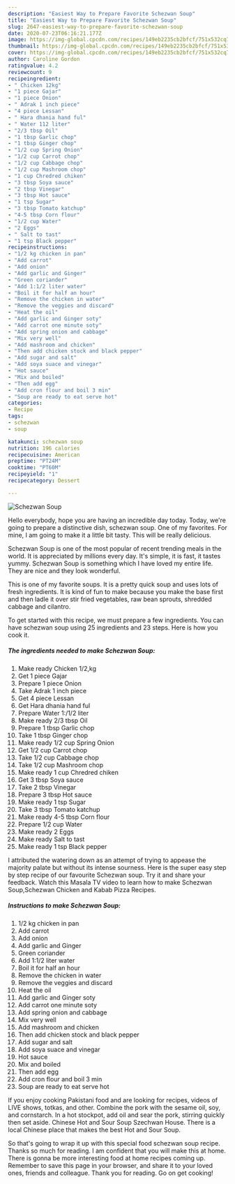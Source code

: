 ```yaml
---
description: "Easiest Way to Prepare Favorite Schezwan Soup"
title: "Easiest Way to Prepare Favorite Schezwan Soup"
slug: 2647-easiest-way-to-prepare-favorite-schezwan-soup
date: 2020-07-23T06:16:21.177Z
image: https://img-global.cpcdn.com/recipes/149eb2235cb2bfcf/751x532cq70/schezwan-soup-recipe-main-photo.jpg
thumbnail: https://img-global.cpcdn.com/recipes/149eb2235cb2bfcf/751x532cq70/schezwan-soup-recipe-main-photo.jpg
cover: https://img-global.cpcdn.com/recipes/149eb2235cb2bfcf/751x532cq70/schezwan-soup-recipe-main-photo.jpg
author: Caroline Gordon
ratingvalue: 4.2
reviewcount: 9
recipeingredient:
- " Chicken 12kg"
- "1 piece Gajar"
- "1 piece Onion"
- " Adrak 1 inch piece"
- "4 piece Lessan"
- " Hara dhania hand ful"
- " Water 112 liter"
- "2/3 tbsp Oil"
- "1 tbsp Garlic chop"
- "1 tbsp Ginger chop"
- "1/2 cup Spring Onion"
- "1/2 cup Carrot chop"
- "1/2 cup Cabbage chop"
- "1/2 cup Mashroom chop"
- "1 cup Chredred chiken"
- "3 tbsp Soya sauce"
- "2 tbsp Vinegar"
- "3 tbsp Hot sauce"
- "1 tsp Sugar"
- "3 tbsp Tomato katchup"
- "4-5 tbsp Corn flour"
- "1/2 cup Water"
- "2 Eggs"
- " Salt to tast"
- "1 tsp Black pepper"
recipeinstructions:
- "1/2 kg chicken in pan"
- "Add carrot"
- "Add onion"
- "Add garlic and Ginger"
- "Green coriander"
- "Add 1:1/2 liter water"
- "Boil it for half an hour"
- "Remove the chicken in water"
- "Remove the veggies and discard"
- "Heat the oil"
- "Add garlic and Ginger soty"
- "Add carrot one minute soty"
- "Add spring onion and cabbage"
- "Mix very well"
- "Add mashroom and chicken"
- "Then add chicken stock and black pepper"
- "Add sugar and salt"
- "Add soya suace and vinegar"
- "Hot sauce"
- "Mix and boiled"
- "Then add egg"
- "Add cron flour and boil 3 min"
- "Soup are ready to eat serve hot"
categories:
- Recipe
tags:
- schezwan
- soup

katakunci: schezwan soup 
nutrition: 196 calories
recipecuisine: American
preptime: "PT24M"
cooktime: "PT60M"
recipeyield: "1"
recipecategory: Dessert

---
```



![Schezwan Soup](https://img-global.cpcdn.com/recipes/149eb2235cb2bfcf/751x532cq70/schezwan-soup-recipe-main-photo.jpg)

Hello everybody, hope you are having an incredible day today. Today, we're going to prepare a distinctive dish, schezwan soup. One of my favorites. For mine, I am going to make it a little bit tasty. This will be really delicious.

Schezwan Soup is one of the most popular of recent trending meals in the world. It is appreciated by millions every day. It's simple, it is fast, it tastes yummy. Schezwan Soup is something which I have loved my entire life. They are nice and they look wonderful.

This is one of my favorite soups. It is a pretty quick soup and uses lots of fresh ingredients. It is kind of fun to make because you make the base first and then ladle it over stir fried vegetables, raw bean sprouts, shredded cabbage and cilantro.


To get started with this recipe, we must prepare a few ingredients. You can have schezwan soup using 25 ingredients and 23 steps. Here is how you cook it.

<!--inarticleads1-->

##### The ingredients needed to make Schezwan Soup:

1. Make ready  Chicken 1/2,kg
1. Get 1 piece Gajar
1. Prepare 1 piece Onion
1. Take  Adrak 1 inch piece
1. Get 4 piece Lessan
1. Get  Hara dhania hand ful
1. Prepare  Water 1:/1/2 liter
1. Make ready 2/3 tbsp Oil
1. Prepare 1 tbsp Garlic chop
1. Take 1 tbsp Ginger chop
1. Make ready 1/2 cup Spring Onion
1. Get 1/2 cup Carrot chop
1. Take 1/2 cup Cabbage chop
1. Take 1/2 cup Mashroom chop
1. Make ready 1 cup Chredred chiken
1. Get 3 tbsp Soya sauce
1. Take 2 tbsp Vinegar
1. Prepare 3 tbsp Hot sauce
1. Make ready 1 tsp Sugar
1. Take 3 tbsp Tomato katchup
1. Make ready 4-5 tbsp Corn flour
1. Prepare 1/2 cup Water
1. Make ready 2 Eggs
1. Make ready  Salt to tast
1. Make ready 1 tsp Black pepper


I attributed the watering down as an attempt of trying to appease the majority palate but without its intense sourness. Here is the super easy step by step recipe of our favourite Schezwan soup. Try it and share your feedback. Watch this Masala TV video to learn how to make Schezwan Soup,Schezwan Chicken and Kabab Pizza Recipes. 

<!--inarticleads2-->

##### Instructions to make Schezwan Soup:

1. 1/2 kg chicken in pan
1. Add carrot
1. Add onion
1. Add garlic and Ginger
1. Green coriander
1. Add 1:1/2 liter water
1. Boil it for half an hour
1. Remove the chicken in water
1. Remove the veggies and discard
1. Heat the oil
1. Add garlic and Ginger soty
1. Add carrot one minute soty
1. Add spring onion and cabbage
1. Mix very well
1. Add mashroom and chicken
1. Then add chicken stock and black pepper
1. Add sugar and salt
1. Add soya suace and vinegar
1. Hot sauce
1. Mix and boiled
1. Then add egg
1. Add cron flour and boil 3 min
1. Soup are ready to eat serve hot


If you enjoy cooking Pakistani food and are looking for recipes, videos of LIVE shows, totkas, and other. Combine the pork with the sesame oil, soy, and cornstarch. In a hot stockpot, add oil and sear the pork, stirring quickly then set aside. Chinese Hot and Sour Soup Szechwan House. There is a local Chinese place that makes the best Hot and Sour Soup. 

So that's going to wrap it up with this special food schezwan soup recipe. Thanks so much for reading. I am confident that you will make this at home. There is gonna be more interesting food at home recipes coming up. Remember to save this page in your browser, and share it to your loved ones, friends and colleague. Thank you for reading. Go on get cooking!
